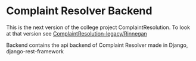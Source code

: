 # Complaint Resolver Backend

This is the next version of the college project ComplaintResolution. To look at
that version see
[ComplaintResolution-legacy/Rinnegan](https://github.com/ComplaintResolution-legacy/Rinnegan)

Backend contains the api backend of Complaint Resolver made in Django,
django-rest-framework